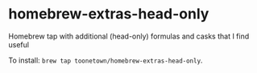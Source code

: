 homebrew-extras-head-only
=========================

Homebrew tap with additional (head-only) formulas and casks that I find useful

To install: `brew tap toonetown/homebrew-extras-head-only`.
